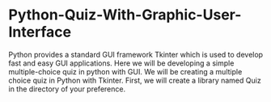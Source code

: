 # Python-Quiz-With-Graphic-User-Interface
Python provides a standard GUI framework Tkinter which is used to develop fast and easy GUI applications. Here we will be developing a simple multiple-choice quiz in python with GUI. We will be creating a multiple choice quiz in Python with Tkinter. First, we will create a library named Quiz in the directory of your preference.
